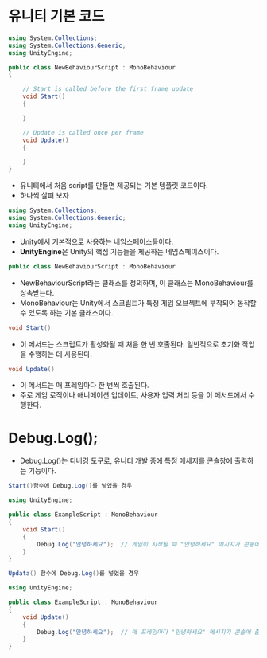 # 유니티 기본 코드

```C#
using System.Collections;
using System.Collections.Generic;
using UnityEngine;

public class NewBehaviourScript : MonoBehaviour 
{

    // Start is called before the first frame update
    void Start() 
    {

    }

    // Update is called once per frame
    void Update() 
    {

    }
}
```
  * 유니티에서 처음 script를 만들면 제공되는 기본 템플릿 코드이다.
  * 하나씩 살펴 보자

```C#
using System.Collections;
using System.Collections.Generic;
using UnityEngine;
```
  * Unity에서 기본적으로 사용하는 네임스페이스들이다.
  * **UnityEngine**은 Unity의 핵심 기능들을 제공하는 네임스페이스이다.

```C#
public class NewBehaviourScript : MonoBehaviour
```
  * NewBehaviourScript라는 클래스를 정의하며, 이 클래스는 MonoBehaviour를 상속받는다.
  * MonoBehaviour는 Unity에서 스크립트가 특정 게임 오브젝트에 부착되어 동작할 수 있도록 하는 기본 클래스이다.

```C#
void Start()
```
  * 이 메서드는 스크립트가 활성화될 때 처음 한 번 호출된다. 일반적으로 초기화 작업을 수행하는 데 사용된다.

```c#
void Update()
```
  * 이 메서드는 매 프레임마다 한 번씩 호출된다.
  * 주로 게임 로직이나 애니메이션 업데이트, 사용자 입력 처리 등을 이 메서드에서 수행한다.

# Debug.Log();
  * Debug.Log()는 디버깅 도구로, 유니티 개발 중에 특정 메세지를 콘솔창에 출력하는 기능이다.
```C#
Start()함수에 Debug.Log()를 넣었을 경우

using UnityEngine;

public class ExampleScript : MonoBehaviour
{
    void Start()
    {
        Debug.Log("안녕하세요");  // 게임이 시작될 때 "안녕하세요" 메시지가 콘솔에 출력된다.
    }
}
```

```C#
Updata() 함수에 Debug.Log()를 넣었을 경우

using UnityEngine;

public class ExampleScript : MonoBehaviour
{
    void Update()
    {
        Debug.Log("안녕하세요");  // 매 프레임마다 "안녕하세요" 메시지가 콘솔에 출력된다.
    }
}
